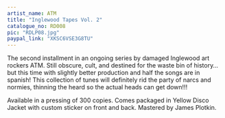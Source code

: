 ```yaml
---
artist_name: ATM
title: "Inglewood Tapes Vol. 2"
catalogue_no: RD008
pic: "RDLP08.jpg"
paypal_link: "XKSC6VSE3G8TU"
---
```

The second installment in an ongoing series by damaged Inglewood art rockers ATM. Still obscure, cult, and destined for the waste bin of history… but this time with slightly better production and half the songs are in spanish! This collection of tunes will definitely rid the party of narcs and normies, thinning the heard so the actual heads can get down!!! 

Available in a pressing of 300 copies. Comes packaged in Yellow Disco Jacket with custom sticker on front and back. Mastered by James Plotkin.
